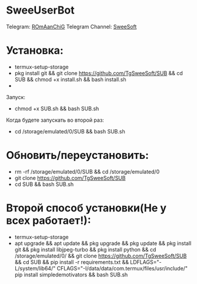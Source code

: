 # SweeUserBot

Telegram: [ROmAanChiG](http://t.me/ROmAanChiG)
Telegram Channel: [SweeSoft](http://t.me/SweeSoft)

# Установка:
* termux-setup-storage
* pkg install git && git clone https://github.com/TgSweeSoft/SUB && cd SUB && chmod +x install.sh && bash install.sh
* 
Запуск:
* chmod +x SUB.sh && bash SUB.sh

Когда будете запускать во второй раз:
* cd /storage/emulated/0/SUB && bash SUB.sh


# Обновить/переустановить:
* rm -rf /storage/emulated/0/SUB && cd /storage/emulated/0
* git clone https://github.com/TgSweeSoft/SUB
* cd SUB && bash SUB.sh

# Второй способ установки(Не у всех работает!):
* termux-setup-storage
* apt upgrade && apt update && pkg upgrade && pkg update && pkg install git && pkg install libjpeg-turbo && pkg install python && cd /storage/emulated/0/ && git clone https://github.com/TgSweeSoft/SUB && cd SUB && pip install -r requirements.txt && LDFLAGS="-L/system/lib64/" CFLAGS="-I/data/data/com.termux/files/usr/include/" pip install simpledemotivators && bash SUB.sh